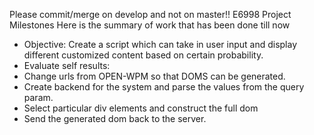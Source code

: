 Please commit/merge on develop and not on master!!
E6998 Project Milestones
Here is the summary of work that has been done till now
* Objective: Create a script which can take in user input and display different
customized content based on certain probability.
* Evaluate self results: 
* Change urls from OPEN-WPM so that DOMS can be generated.
* Create backend for the system and parse the values from the query param.
* Select particular div elements and construct the full dom
* Send the generated dom back to the server.


